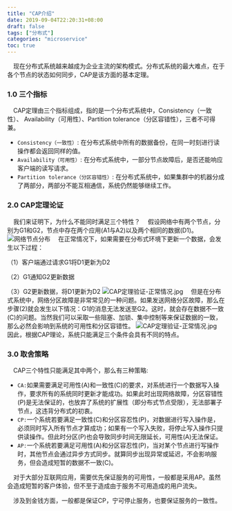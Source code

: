 ```yaml
---
title: "CAP介绍"
date: 2019-09-04T22:20:31+08:00
draft: false
tags: ["分布式"]
categories: "microservice"
toc: true
---
```

&emsp;现在分布式系统越来越成为企业主流的架构模式。分布式系统的最大难点，在于各个节点的状态如何同步，CAP是该方面的基本定理。

### 1.0 三个指标
&emsp;CAP定理由三个指标组成，指的是一个分布式系统中，Consistency（一致性）、 Availability（可用性）、Partition tolerance（分区容错性），三者不可得兼。

- `Consistency（一致性）`: 在分布式系统中所有的数据备份，在同一时刻进行读操作都会返回同样的值。
- `Availability（可用性）`: 在分布式系统中，一部分节点故障后，是否还能响应客户端的读写请求。
- `Partition tolerance（分区容错性）`: 在分布式系统中，如果集群中的机器分成了两部分，两部分不能互相通信，系统仍然能够继续工作。

### 2.0 CAP定理论证
&emsp;我们来证明下，为什么不能同时满足三个特性？
&emsp;假设网络中有两个节点，分别为G1和G2，节点中存在两个应用(A1与A2)以及两个相同的数据(D1)。
![网络节点分布](../images/distributed/网络节点分布.jpg)
&emsp;在正常情况下，如果需要在分布式环境下更新一个数据，会发生以下过程：

（1）客户端通过请求G1将D1更新为D2

（2）G1通知G2更新数据

（3）G2更新数据，将D1更新为D2
![CAP定理验证-正常情况.jpg](../images/distributed/CAP定理验证-正常情况.jpg)
&emsp;但是在分布式系统中，网络分区故障是非常常见的一种问题。如果发送网络分区故障，那么在步骤(2)就会发生以下情况：G1的消息无法发送至G2。这时，就会存在数据不一致(C)的问题。当然我们可以采取一些阻塞、加锁、集中控制等来保证数据的一致，那么必然会影响到系统的可用性和分区容错性。
![CAP定理验证-正常情况.jpg](../images/distributed/CAP定理验证-异常情况.jpg)
&emsp;因此，根据CAP理论，系统只能满足三个条件会具有不同的特点。

### 3.0 取舍策略
&emsp;CAP三个特性只能满足其中两个，那么有三种策略:

- `CA:`如果需要满足可用性(A)和一致性(C)的要求，对系统进行一个数据写入操作，要求所有的系统同时更新才能成功。如果此时出现网络故障，分区容错性(P)是无法保证的，也放弃了系统的扩展性（即分布式节点受限），无法部署子节点，这违背分布式的初衷。
- `CP:`一个系统若要满足一致性(C)和分区容忍性(P)，对数据进行写入操作是，必须同时写入所有节点才算成功；如果有一个写入失败，将停止写入操作只提供读操作。但此时分区(P)也会导致同步时间无限延长，可用性(A)无法保证。
- `AP:`一个系统若要满足可用性(A)和分区容忍性(P)，当对某个节点进行写操作时，其他节点会通过异步方式同步。就算同步出现异常或延迟，不会影响服务，但会造成短暂的数据不一致(C)。

&emsp;对于大部分互联网应用，需要优先保证服务的可用性，一般都是采用AP。虽然会造成短暂的客户体验，但不至于造成由于服务不可用造成的用户流失。

&emsp;涉及到金钱方面，一般都是保证CP，宁可停止服务，也要保证服务的一致性。